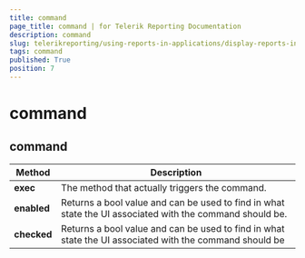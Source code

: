 ```yaml
---
title: command
page_title: command | for Telerik Reporting Documentation
description: command
slug: telerikreporting/using-reports-in-applications/display-reports-in-applications/web-application/html5-report-viewer/api-reference/command
tags: command
published: True
position: 7
---
```


# command



## command

| Method | Description |
| ------ | ------ |
| __exec__ |The method that actually triggers the command.|
| __enabled__ |Returns a bool value and can be used to find in what state the UI associated with the command should be.|
| __checked__ |Returns a bool value and can be used to find in what state the UI associated with the command should be|


